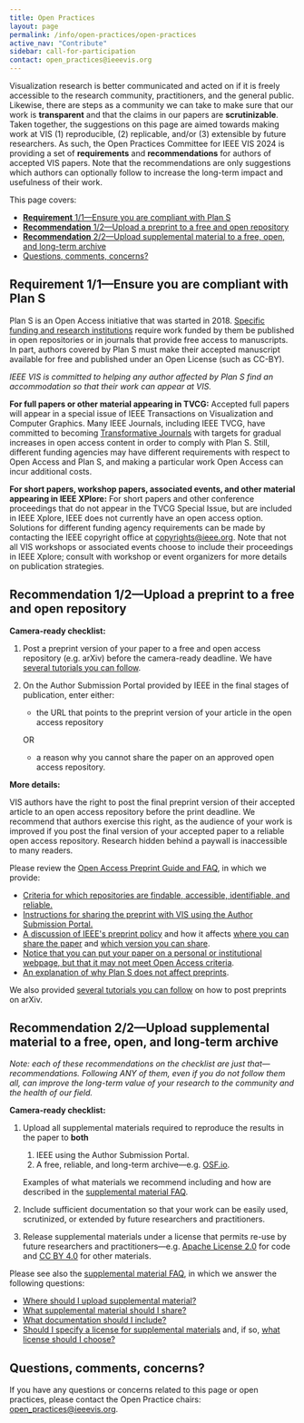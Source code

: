 ```yaml
---
title: Open Practices
layout: page
permalink: /info/open-practices/open-practices
active_nav: "Contribute"
sidebar: call-for-participation
contact: open_practices@ieeevis.org
---
```


Visualization research is better communicated and acted on if it is freely accessible to the research community, practitioners, and the general public. Likewise, there are steps as a community we can take to make sure that our work is **transparent** and that the claims in our papers are **scrutinizable**. Taken together, the suggestions on this page are aimed towards making work at VIS (1) reproducible, (2) replicable, and/or (3) extensible by future researchers. As such, the Open Practices Committee for IEEE VIS 2024 is providing a set of **requirements** and **recommendations** for authors of accepted VIS papers. Note that the recommendations are only suggestions which authors can optionally follow to increase the long-term impact and usefulness of their work.

This page covers:
* [**Requirement** 1/1—Ensure you are compliant with Plan S](#requirement-11ensure-you-are-compliant-with-plan-s)
* [**Recommendation** 1/2—Upload a preprint to a free and open repository](#recommendation-12upload-a-preprint-to-a-free-and-open-repository)
* [**Recommendation** 2/2—Upload supplemental material to a free, open, and long-term archive](#recommendation-22upload-supplemental-material-to-a-free-open-and-long-term-archive)
* [Questions, comments, concerns?](#questions-comments-concerns)

## **Requirement** 1/1—Ensure you are compliant with Plan S

Plan S is an Open Access initiative that was started in 2018. [Specific funding and research institutions](https://www.coalition-s.org/organisations/) require work funded by them be published in open repositories or in journals that provide free access to manuscripts. In part, authors covered by Plan S must make their accepted manuscript available for free and published under an Open License (such as CC-BY).

*IEEE VIS is committed to helping any author affected by Plan S find an accommodation so that their work can appear at VIS.*

**For full papers or other material appearing in TVCG:**
Accepted full papers will appear in a special issue of IEEE Transactions on Visualization and Computer Graphics. Many IEEE Journals, including IEEE TVCG, have committed to becoming [Transformative Journals](https://open.ieee.org/transformative-journals-faq/) with targets for gradual increases in open access content in order to comply with Plan S. Still, different funding agencies may have different requirements with respect to Open Access and Plan S, and making a particular work Open Access can incur additional costs.

**For short papers, workshop papers, associated events, and other material appearing in IEEE XPlore:**
For short papers and other conference proceedings that do not appear in the TVCG Special Issue, but are included in IEEE Xplore, IEEE does not currently have an open access option. Solutions for different funding agency requirements can be made by contacting the IEEE copyright office at [copyrights@ieee.org](mailto:copyrights@ieee.org). Note that not all VIS workshops or associated events choose to include their proceedings in IEEE Xplore; consult with workshop or event organizers for more details on publication strategies.

## **Recommendation** 1/2—Upload a preprint to a free and open repository

**Camera-ready checklist:**

1. Post a preprint version of your paper to a free and open access repository (e.g. arXiv) before the camera-ready deadline. We have [several tutorials you can follow](open-practices-arxiv).

2. On the Author Submission Portal provided by IEEE in the final stages of publication, enter either:
   * the URL that points to the preprint version of your article in the open access repository

   OR
   * a reason why you cannot share the paper on an approved open access repository.

**More details:**

VIS authors have the right to post the final preprint version of their accepted article to an open access repository before the print deadline. We recommend that authors exercise this right, as the audience of your work is improved if you post the final version of your accepted paper to a reliable open access repository. Research hidden behind a paywall is inaccessible to many readers.

Please review the [Open Access Preprint Guide and FAQ](open-practices-faq), in which we provide:

* [Criteria for which repositories are findable, accessible, identifiable, and reliable.](open-practices-faq#what-are-the-criteria-for-an-open-access-repository)
* [Instructions for sharing the preprint with VIS using the Author Submission Portal.](open-practices-faq#sharing-the-preprint-with-vis-in-the-author-submission-portal)
* [A discussion of IEEE's preprint policy](open-practices-faq#is-sharing-the-preprint-compatible-with-ieees-publication-policy) and how it affects [where you can share the paper](open-practices-faq#where-can-i-share-the-paper) and [which version you can share](open-practices-faq#which-version-of-the-paper-can-i-share).
* [Notice that you can put your paper on a personal or institutional webpage, but that it may not meet Open Access criteria](open-practices-faq#can-i-put-my-paper-on-my-personalinstitutional-webpage).
* [An explanation of why Plan S does not affect preprints](open-practices-faq#what-about-plan-s).

We also provided [several tutorials you can follow](open-practices-arxiv) on how to post preprints on arXiv.

## **Recommendation** 2/2—Upload supplemental material to a free, open, and long-term archive

_Note: each of these recommendations on the checklist are just that—recommendations. Following ANY of them, even if you do not follow them all, can improve the long-term value of your research to the community and the health of our field._

**Camera-ready checklist:**

1. Upload all supplemental materials required to reproduce the results in the paper to **both**
   1. IEEE using the Author Submission Portal.
   2. A free, reliable, and long-term archive—e.g. [OSF.io](https://osf.io/).

   Examples of what materials we recommend including and how are described in the [supplemental material FAQ](supplemental-material-faq#what-supplemental-material-should-i-share).
2. Include sufficient documentation so that your work can be easily used, scrutinized, or extended by future researchers and practitioners.
3. Release supplemental materials under a license that permits re-use by future researchers and practitioners—e.g. [Apache License 2.0](https://opensource.org/licenses/Apache-2.0) for code and [CC BY 4.0](https://creativecommons.org/licenses/by/4.0/) for other materials.

Please see also the [supplemental material FAQ](supplemental-material-faq), in which we answer the following questions:

* [Where should I upload supplemental material?](supplemental-material-faq#where-should-i-upload-supplemental-material)
* [What supplemental material should I share?](supplemental-material-faq#what-supplemental-material-should-i-share)
* [What documentation should I include?](supplemental-material-faq#what-documentation-should-i-include)
* [Should I specify a license for supplemental materials](supplemental-material-faq#should-i-specify-a-license-for-supplemental-materials) and, if so, [what license should I choose?](supplemental-material-faq#what-license-should-i-choose)


## Questions, comments, concerns?

If you have any questions or concerns related to this page or open practices, please contact the Open Practice chairs: [open_practices@ieeevis.org](mailto:open_practices@ieeevis.org).
